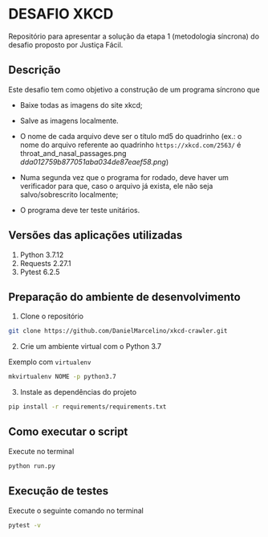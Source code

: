 # **DESAFIO XKCD**

Repositório para apresentar a solução da etapa 1 (metodologia síncrona) do desafio proposto por Justiça Fácil.

## **Descrição**

Este desafio tem como objetivo a construção de um programa síncrono que
- Baixe todas as imagens do site xkcd;
- Salve as imagens localmente.

- O nome de cada arquivo deve ser o título md5 do quadrinho (ex.: o nome do arquivo referente ao quadrinho ```https://xkcd.com/2563/``` é throat_and_nasal_passages.png _dda012759b877051aba034de87eaef58.png_)
- Numa segunda vez que o programa for rodado, deve haver um verificador para que, caso o arquivo já exista, ele não seja salvo/sobrescrito localmente;
- O programa deve ter teste unitários.

## Versões das aplicações utilizadas

1. Python 3.7.12
2. Requests 2.27.1
3. Pytest 6.2.5

## Preparação do ambiente de desenvolvimento

1. Clone o repositório
```bash
git clone https://github.com/DanielMarcelino/xkcd-crawler.git
```
2. Crie um ambiente virtual com o Python 3.7

Exemplo com ```virtualenv```
```bash
mkvirtualenv NOME -p python3.7
```
3. Instale as dependências do projeto
```bash
pip install -r requirements/requirements.txt
```

## Como executar o script
Execute no terminal
```bash
python run.py
```

## Execução de testes

Execute o seguinte comando no terminal

```bash
pytest -v
```
